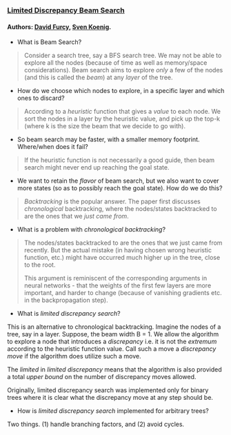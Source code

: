 ### [Limited Discrepancy Beam Search](https://www.ijcai.org/Proceedings/05/Papers/0596.pdf)
#### Authors: [David Furcy](http://www.uwosh.edu/faculty_staff/furcyd/), [Sven Koenig](http://idm-lab.org/).

* What is Beam Search?

>Consider a search tree, say a BFS search tree. We may not be able to explore all the nodes 
>(because of time as well as memory/space considerations). Beam search aims to explore 
>_only_ a few of the nodes (and this is called the _beam_) at any _layer_ of the tree. 


* How do we choose which nodes to explore, in a specific layer and which ones to discard?

>According to a _heuristic_ function that gives a _value_ to each node. We sort the nodes in 
>a layer by the heuristic value, and pick up the top-k (where k is the size the beam that we 
>decide to go with).

* So beam search may be faster, with a smaller memory footprint. Where/when does it fail?

>If the heuristic function is not necessarily a good guide, then beam search might never end 
>up reaching the goal state.

* We want to retain the _flavor_ of beam search, but we also want to cover more states (so as 
to possibly reach the goal state). How do we do this?

>_Backtracking_ is the popular answer. The paper first discusses _chronological_ backtracking, where
>the nodes/states backtracked to are the ones that we _just came from_. 

* What is a problem with _chronological backtracking_?

>The nodes/states backtracked to are the ones that we just came from recently. But the actual 
>mistake (in having chosen wrong heuristic function, etc.) might have occurred much higher up in the 
>tree, close to the root. 
>
>This argument is reminiscent of the corresponding arguments in neural networks - that the weights of the 
>first few layers are more important, and harder to change (because of vanishing gradients etc. in 
>the backpropagation step).  

* What is _limited discrepancy search_?

This is an alternative to chronological backtracking. Imagine the nodes of a tree, say in a layer. Suppose, 
the beam width B = 1. We allow the algorithm to explore a node that introduces a _discrepancy_ i.e. 
it is not the _extremum_ according to the heuristic function value. Call such a move a _discrepancy move_
if the algorithm does utilize such a move. 

The _limited_ in _limited discrepancy_
means that the algorithm is also provided a total _upper bound_ on the number of discrepancy moves allowed. 

Originally, limited discrepancy search was implemented only for binary trees where it is clear what the discrepancy
move at any step should be. 

* How is _limited discrepancy search_ implemented for arbitrary trees?

Two things. (1) handle branching factors, and (2) avoid cycles. 
